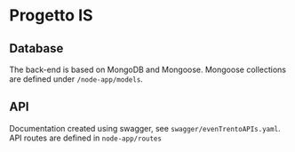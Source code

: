 # Progetto IS

## Database

The back-end is based on MongoDB and Mongoose. Mongoose collections are defined under `/node-app/models`.

## API

Documentation created using swagger, see `swagger/evenTrentoAPIs.yaml`. API routes are defined in `node-app/routes`
